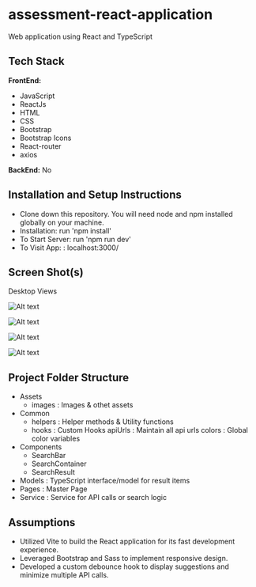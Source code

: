 # assessment-react-application

Web application using React and TypeScript

## Tech Stack

**FrontEnd:**

- JavaScript
- ReactJs
- HTML
- CSS
- Bootstrap
- Bootstrap Icons
- React-router
- axios

**BackEnd:**
No

## Installation and Setup Instructions

- Clone down this repository. You will need node and npm installed globally on your machine.
- Installation: run 'npm install'
- To Start Server: run 'npm run dev'
- To Visit App: : localhost:3000/

## Screen Shot(s)

Desktop Views

![Alt text](<Screen 1.png>)

![Alt text](<Screen 2.png>)

![Alt text](<Screen 3.png>)

![Alt text](<Screen 4.png>)

## Project Folder Structure

- Assets
  - images : Images & othet assets
- Common
  - helpers : Helper methods & Utility functions
  - hooks : Custom Hooks
    apiUrls : Maintain all api urls
    colors : Global color variables
- Components
  - SearchBar
  - SearchContainer
  - SearchResult
- Models : TypeScript interface/model for result items
- Pages : Master Page
- Service : Service for API calls or search logic

## Assumptions

- Utilized Vite to build the React application for its fast development experience.
- Leveraged Bootstrap and Sass to implement responsive design.
- Developed a custom debounce hook to display suggestions and minimize multiple API calls.
